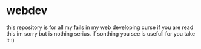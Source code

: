 # webdev
this repository is for all my fails in my web developing curse if  you are read this im sorry but is nothing serius. if sonthing you see is usefull for you take it :)
